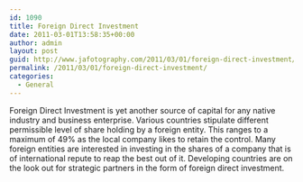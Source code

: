 ```yaml
---
id: 1090
title: Foreign Direct Investment
date: 2011-03-01T13:58:35+00:00
author: admin
layout: post
guid: http://www.jafotography.com/2011/03/01/foreign-direct-investment/
permalink: /2011/03/01/foreign-direct-investment/
categories:
  - General
---
```

Foreign Direct Investment is yet another source of capital for any native industry and business enterprise. Various countries stipulate different permissible level of share holding by a foreign entity. This ranges to a maximum of 49% as the local company likes to retain the control. Many foreign entities are interested in investing in the shares of a company that is of international repute to reap the best out of it. Developing countries are on the look out for strategic partners in the form of foreign direct investment.